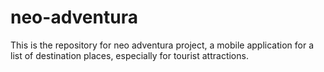 # neo-adventura
This is the repository for neo adventura project, a mobile application for a list of destination places, especially for tourist attractions. 
